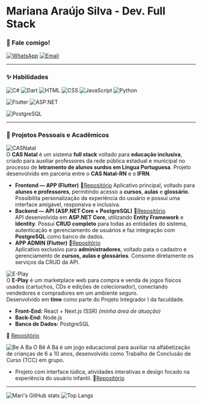 # Mariana Araújo Silva - Dev. Full Stack

### 💌 Fale comigo!
[![WhatsApp](https://img.shields.io/badge/WhatsApp-A8E6CF?style=for-the-badge&logo=whatsapp&logoColor=006400)](https://wa.me/5584988594714)
[![Email](https://img.shields.io/badge/Email-FF9999?style=for-the-badge&logo=gmail&logoColor=8B0000)](mailto:araujosl.mariana@gmail.com)

---

### ✨ Habilidades
![C#](https://img.shields.io/badge/C%23-FF8DAA?style=for-the-badge&logo=c-sharp&logoColor=4B0082)
![Dart](https://img.shields.io/badge/Dart-BAA0FF?style=for-the-badge&logo=dart&logoColor=4B0082)
![HTML](https://img.shields.io/badge/HTML-A8E6CF?style=for-the-badge&logo=html5&logoColor=4B0082)
![CSS](https://img.shields.io/badge/CSS-FFD3B6?style=for-the-badge&logo=css3&logoColor=4B0082)
![JavaScript](https://img.shields.io/badge/JavaScript-FFF59D?style=for-the-badge&logo=javascript&logoColor=4B0082)
![Python](https://img.shields.io/badge/Python-87CEEB?style=for-the-badge&logo=python&logoColor=003366)

![Flutter](https://img.shields.io/badge/Flutter-7FDBFF?style=for-the-badge&logo=flutter&logoColor=003366)
![ASP.NET](https://img.shields.io/badge/ASP.NET-CDA0DD?style=for-the-badge&logo=dotnet&logoColor=4B0082)

![PostgreSQL](https://img.shields.io/badge/PostgreSQL-FFF59D?style=for-the-badge&logo=postgresql&logoColor=4B0082)

---

### 🌷 Projetos Pessoais e Acadêmicos

![CASNatal](https://img.shields.io/badge/Full_Stack-CAS_Natal-FFB7C5?style=for-the-badge)  
O **CAS Natal** é um sistema **full stack** voltado para **educação inclusiva**, criado para auxiliar professores da rede pública estadual e municipal no processo de **letramento de alunos surdos em Língua Portuguesa**.  Projeto desenvolvido em parceria entre o **CAS Natal-RN** e o **IFRN**.  
- **Frontend — APP (Flutter)** 🔗[Repositório](https://github.com/mari-arujjo/APP-CAS-Natal) 
    Aplicativo principal, voltado para **alunos e professores**, permitindo acesso a **cursos**, **aulas** e **glossário**. Possibilita personalização da experiência do usuário e possui uma interface amigável, responsiva e inclusiva.  
- **Backend — API (ASP.NET Core + PostgreSQL)** 🔗[Repositório](https://github.com/mari-arujjo/CAS-Natal-Api)  
    API desenvolvida em **ASP.NET Core**, utilizando **Entity Framework** e **Identity**. Possui **CRUD completo** para todas as entidades do sistema, autenticação e gerenciamento de usuários e faz integração com **PostgreSQL** como banco de dados.  
- **APP ADMIN (Flutter)** 🔗[Repositório](https://github.com/mari-arujjo/CAS-Natal-App-Admin)  
    Aplicativo exclusivo para **administradores**, voltado pata o cadastro e gerenciamento de **cursos, aulas e glossários**. Consome diretamente os serviços da CRUD da API.

![E-Play](https://img.shields.io/badge/Front_End-E_PLAY-A8E6CF?style=for-the-badge)  
O **E-Play** é um marketplace web para compra e venda de jogos físicos usados (cartuchos, CDs e edições de colecionador), conectando vendedores e compradores em um ambiente seguro.  
Desenvolvido em **time** como parte do Projeto Integrador I da faculdade.  
- **Front-End:** React + Next.js (SSR) *(minha área de atuação)*  
- **Back-End:** Node.js  
- **Banco de Dados:** PostgreSQL  

🔗 [Repositório](https://github.com/ThalysRD/e-play)



![Be A Ba](https://img.shields.io/badge/Game_Development-Be_A_Ba-87CEEB?style=for-the-badge)
O Bê A Bá é um jogo educacional para auxiliar na alfabetização de crianças de 6 a 10 anos, desenvolvido como Trabalho de Conclusão de Curso (TCC) em grupo. 
- Projeto com interface lúdica, atividades interativas e design focado na experiência do usuário infantil. 🔗[Repositório](https://github.com/mari-arujjo/Be-A-Ba) 

---

![Mari's GitHub stats](https://github-readme-stats.vercel.app/api?username=mari-arujjo&show_icons=true&theme=radical)
![Top Langs](https://github-readme-stats.vercel.app/api/top-langs/?username=mari-arujjo&layout=compact&theme=radical&langs_count=7)


